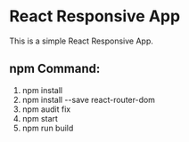 # React Responsive App

This is a simple React Responsive App.

## npm Command:

1. npm install
2. npm install --save react-router-dom
3. npm audit fix
4. npm start
5. npm run build
